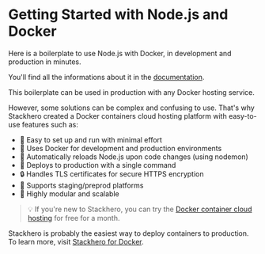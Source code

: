 # Getting Started with Node.js and Docker

Here is a boilerplate to use Node.js with Docker, in development and production in minutes.

You'll find all the informations about it in the [documentation](https://www.stackhero.io/en/services/Docker/documentations/Node-js).

This boilerplate can be used in production with any Docker hosting service.

However, some solutions can be complex and confusing to use. That's why Stackhero created a Docker containers cloud hosting platform with easy-to-use features such as:
- 💪 Easy to set up and run with minimal effort
- 🐳 Uses Docker for development and production environments
- 🔄 Automatically reloads Node.js upon code changes (using nodemon)
- 🚀 Deploys to production with a single command
- 🔒 Handles TLS certificates for secure HTTPS encryption
- 🚧 Supports staging/preprod platforms
- 🧱 Highly modular and scalable

> 💡 If you're new to Stackhero, you can try the [Docker container cloud hosting](https://www.stackhero.io/en/services/Docker/benefits) for free for a month.

Stackhero is probably the easiest way to deploy containers to production. To learn more, visit [Stackhero for Docker](https://www.stackhero.io/en/services/Docker/benefits).

